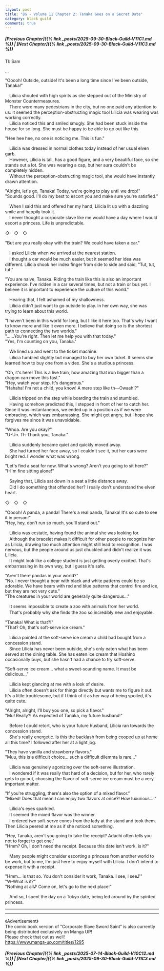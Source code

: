 ```yaml
---
layout: post
title: "BG - Volume 11 Chapter 2: Tanaka Goes on a Secret Date"
category: black guild
comments: true
---
```


##### [Previous Chapter]({% link _posts/2025-09-30-Black-Guild-V11C1.md %})  \| [Next Chapter]({% link _posts/2025-09-30-Black-Guild-V11C3.md %})





Tl: Sam      
      
      
…      
      
      
      
"Ooooh! Outside, outside! It's been a long time since I've been outside, Tanaka!"      
      
　Lilicia shouted with high spirits as she stepped out of the Ministry of Monster Countermeasures.      
　There were many pedestrians in the city, but no one paid any attention to us. It seemed the perception-obstructing magic tool Lilicia was wearing was working correctly.      
　Lilicia noticed this and smiled smugly. She had been stuck inside the house for so long. She must be happy to be able to go out like this.      
      
"Hee hee hee, no one is noticing me. This is fun."      
      
　Lilicia was dressed in normal clothes today instead of her usual elven garb.      
　However, Lilicia is tall, has a good figure, and a very beautiful face, so she stands out a lot. She was wearing a cap, but her aura couldn't be completely hidden.      
　Without the perception-obstructing magic tool, she would have instantly drawn attention.      
      
"Alright, let's go, Tanaka! Today, we're going to play until we drop!"      
"Sounds good. I'll do my best to escort you and make sure you're satisfied."<!--more-->      
      
　When I said this and offered her my hand, Lilicia lit up with a dazzling smile and happily took it.      
　I never thought a corporate slave like me would have a day where I would escort a princess. Life is unpredictable.      
      
      
◇　◇　◇      
      
      
"But are you really okay with the train? We could have taken a car."      
      
　I asked Lilicia when we arrived at the nearest station.      
　I thought a car would be much easier, but it seemed her idea was different. Lilicia shook her index finger from side to side and said, "Tut, tut, tut."      
      
"You are naive, Tanaka. Riding the train like this is also an important experience. I've ridden in a car several times, but not a train or bus yet. I believe it is important to experience the culture of this world."      
      
　Hearing that, I felt ashamed of my shallowness.      
　Lilicia didn't just want to go outside to play. In her own way, she was trying to learn about this world.      
      
"I haven't been in this world for long, but I like it here too. That's why I want to know more and like it even more. I believe that doing so is the shortest path to connecting the two worlds."      
"......You're right. Then let me help you with that today."      
"Yes, I'm counting on you, Tanaka."      
      
　We lined up and went to the ticket machine.      
　Lilicia fumbled slightly but managed to buy her own ticket. It seems she learned how to buy one from a video. She's a studious princess.      
      
"Oh, it's here! This is a live train, how amazing that iron bigger than a dragon can move this fast."      
"Hey, watch your step. It's dangerous."      
"Hahaha! I'm not a child, you know! A mere step like th—Owaah!?"      
      
　Lilicia tripped on the step while boarding the train and stumbled.      
　Having somehow predicted this, I stepped in front of her to catch her. Since it was instantaneous, we ended up in a position as if we were embracing, which was embarrassing. She might get angry, but I hope she forgives me since it was unavoidable.      
      
"Whoa. Are you okay?"      
"U-Un. Th-Thank you, Tanaka."      
      
　Lilicia suddenly became quiet and quickly moved away.      
　She had turned her face away, so I couldn't see it, but her ears were bright red. I wonder what was wrong.      
      
"Let's find a seat for now. What's wrong? Aren't you going to sit here?"      
"I-I'm fine sitting alone!"      
      
　Saying that, Lilicia sat down in a seat a little distance away.      
　Did I do something that offended her? I really don't understand the elven heart.      
      
      
◇　◇　◇      
      

<div data-nat="424166"></div>
      
"Ooooh! A panda, a panda! There's a real panda, Tanaka! It's so cute to see it in person!"      
"Hey, hey, don't run so much, you'll stand out."      
      
　Lilicia was ecstatic, having found the animal she was looking for.      
　Although the bracelet makes it difficult for other people to recognize her as Lilicia, drawing too much attention might still lead to recognition. I was nervous, but the people around us just chuckled and didn't realize it was Lilicia.      
　It might look like a college student is just getting overly excited. That's embarrassing in its own way, but I guess it's safe.      
      
"Aren't there pandas in your world?"      
"No. I never thought a bear with black and white patterns could be so adorable. We have bears with red and blue patterns that control fire and ice, but they are not very cute."      
"The creatures in your world are generally quite dangerous..."      
      
　It seems impossible to create a zoo with animals from her world.      
　That's probably why she finds the zoo so incredibly new and enjoyable.      
      
"Tanaka! What is that?!"      
"That? Oh, that's soft-serve ice cream."      
      
　Lilicia pointed at the soft-serve ice cream a child had bought from a concession stand.      
　Since Lilicia has never been outside, she's only eaten what has been served at the dining table. She has eaten ice cream that Hoshino occasionally buys, but she hasn't had a chance to try soft-serve.      
      
"Soft-serve ice cream... what a sweet-sounding name. It must be delicious..."      
      
　Lilicia kept glancing at me with a look of desire.      
　Lilicia often doesn't ask for things directly but wants me to figure it out. It's a little troublesome, but if I think of it as her way of being spoiled, it's quite cute.      
      
"Alright, alright, I'll buy you one, so pick a flavor."      
"Mu! Really?! As expected of Tanaka, my future husband!"      
      
　Before I could retort, who is your future husband, Lilicia ran towards the concession stand.      
　She's really energetic. Is this the backlash from being cooped up at home all this time? I followed after her at a light jog.      
      
"They have vanilla and strawberry flavors."      
"Muu, this is a difficult choice... such a difficult dilemma is rare..."      
      
　Lilicia was genuinely agonizing over the soft-serve illustration.      
　I wondered if it was really that hard of a decision, but for her, who rarely gets to go out, choosing the flavor of soft-serve ice cream must be a very important matter.      
      
"If you're struggling, there's also the option of a mixed flavor."      
"Mixed! Does that mean I can enjoy two flavors at once?! How luxurious...!"      
      
　Lilicia's eyes sparkled.      
　It seemed the mixed flavor was the winner.      
　I ordered two soft-serve cones from the lady at the stand and took them. Then Lilicia peered at me as if she noticed something.      
      
"Hey, Tanaka, aren't you going to take the receipt? Adachi often tells you not to forget to get one."      
"Hmm? Oh, I don't need the receipt. Because this date isn't work, is it?"      
      
　Many people might consider escorting a princess from another world to be work, but to me, I'm just here to enjoy myself with Lilicia. I don't intend to expense it with a receipt.      
      
"Hmm... is that so. You don't consider it work, Tanaka. I see, I see♪"      
"W-What is it?"      
"Nothing at all♪ Come on, let's go to the next place!"      
      
　And so, I spent the day on a Tokyo date, being led around by the spirited princess.      
      
      


-----------------------------------------------------------------------
-----------------------------------------------------------------------
《Advertisement》      
The comic book version of "Corporate Slave Sword Saint" is also currently being distributed exclusively on Manga UP!      
Please check that out as well!      
https://www.manga-up.com/titles/1295      





##### [Previous Chapter]({% link _posts/2025-07-14-Black-Guild-V10C12.md %}) \| [Next Chapter]({% link _posts/2025-09-30-Black-Guild-V11C3.md %})